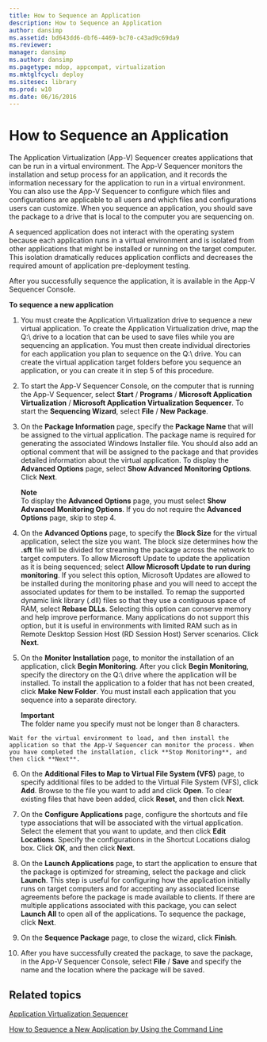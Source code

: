 ```yaml
---
title: How to Sequence an Application
description: How to Sequence an Application
author: dansimp
ms.assetid: bd643dd6-dbf6-4469-bc70-c43ad9c69da9
ms.reviewer: 
manager: dansimp
ms.author: dansimp
ms.pagetype: mdop, appcompat, virtualization
ms.mktglfcycl: deploy
ms.sitesec: library
ms.prod: w10
ms.date: 06/16/2016
---
```



# How to Sequence an Application


The Application Virtualization (App-V) Sequencer creates applications that can be run in a virtual environment. The App-V Sequencer monitors the installation and setup process for an application, and it records the information necessary for the application to run in a virtual environment. You can also use the App-V Sequencer to configure which files and configurations are applicable to all users and which files and configurations users can customize. When you sequence an application, you should save the package to a drive that is local to the computer you are sequencing on.

A sequenced application does not interact with the operating system because each application runs in a virtual environment and is isolated from other applications that might be installed or running on the target computer. This isolation dramatically reduces application conflicts and decreases the required amount of application pre-deployment testing.

After you successfully sequence the application, it is available in the App-V Sequencer Console.

**To sequence a new application**

1.  You must create the Application Virtualization drive to sequence a new virtual application. To create the Application Virtualization drive, map the Q:\\ drive to a location that can be used to save files while you are sequencing an application. You must then create individual directories for each application you plan to sequence on the Q:\\ drive. You can create the virtual application target folders before you sequence an application, or you can create it in step 5 of this procedure.

2.  To start the App-V Sequencer Console, on the computer that is running the App-V Sequencer, select **Start** / **Programs** / **Microsoft Application Virtualization** / **Microsoft Application Virtualization Sequencer**. To start the **Sequencing Wizard**, select **File** / **New Package**.

3.  On the **Package Information** page, specify the **Package Name** that will be assigned to the virtual application. The package name is required for generating the associated Windows Installer file. You should also add an optional comment that will be assigned to the package and that provides detailed information about the virtual application. To display the **Advanced Options** page, select **Show Advanced Monitoring Options**. Click **Next**.

    **Note**  
    To display the **Advanced Options** page, you must select **Show Advanced Monitoring Options**. If you do not require the **Advanced Options** page, skip to step 4.



4.  On the **Advanced Options** page, to specify the **Block Size** for the virtual application, select the size you want. The block size determines how the **.sft** file will be divided for streaming the package across the network to target computers. To allow Microsoft Update to update the application as it is being sequenced; select **Allow Microsoft Update to run during monitoring**. If you select this option, Microsoft Updates are allowed to be installed during the monitoring phase and you will need to accept the associated updates for them to be installed. To remap the supported dynamic link library (.dll) files so that they use a contiguous space of RAM, select **Rebase DLLs**. Selecting this option can conserve memory and help improve performance. Many applications do not support this option, but it is useful in environments with limited RAM such as in Remote Desktop Session Host (RD Session Host) Server scenarios. Click **Next**.

5.  On the **Monitor Installation** page, to monitor the installation of an application, click **Begin Monitoring**. After you click **Begin Monitoring**, specify the directory on the Q:\\ drive where the application will be installed. To install the application to a folder that has not been created, click **Make New Folder**. You must install each application that you sequence into a separate directory.

    **Important**  
    The folder name you specify must not be longer than 8 characters.



~~~
Wait for the virtual environment to load, and then install the application so that the App-V Sequencer can monitor the process. When you have completed the installation, click **Stop Monitoring**, and then click **Next**.
~~~

6. On the **Additional Files to Map to Virtual File System (VFS)** page, to specify additional files to be added to the Virtual File System (VFS), click **Add**. Browse to the file you want to add and click **Open**. To clear existing files that have been added, click **Reset**, and then click **Next**.

7. On the **Configure Applications** page, configure the shortcuts and file type associations that will be associated with the virtual application. Select the element that you want to update, and then click **Edit Locations**. Specify the configurations in the Shortcut Locations dialog box. Click **OK**, and then click **Next**.

8. On the **Launch Applications** page, to start the application to ensure that the package is optimized for streaming, select the package and click **Launch**. This step is useful for configuring how the application initially runs on target computers and for accepting any associated license agreements before the package is made available to clients. If there are multiple applications associated with this package, you can select **Launch All** to open all of the applications. To sequence the package, click **Next**.

9. On the **Sequence Package** page, to close the wizard, click **Finish**.

10. After you have successfully created the package, to save the package, in the App-V Sequencer Console, select **File** / **Save** and specify the name and the location where the package will be saved.

## Related topics


[Application Virtualization Sequencer](application-virtualization-sequencer.md)

[How to Sequence a New Application by Using the Command Line](how-to-sequence-a-new-application-by-using-the-command-line.md)









